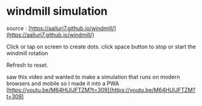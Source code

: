 # windmill simulation

source : [https://aalluri7.github.io/windmill/](https://aalluri7.github.io/windmill/)

Click or tap on screen to create dots.
click space button to stop or start the windmill rotation

Refresh to reset. 

saw this video and wanted to make a simulation that runs on modern browsers and mobile so I made it into a PWA
[https://youtu.be/M64HUIJFTZM?t=309](https://youtu.be/M64HUIJFTZM?t=309)



